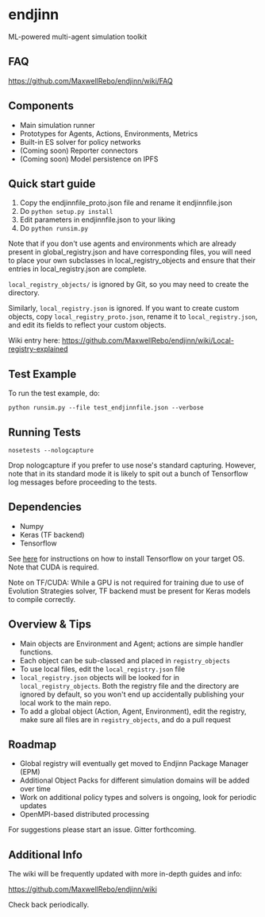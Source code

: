 # endjinn
ML-powered multi-agent simulation toolkit

## FAQ

https://github.com/MaxwellRebo/endjinn/wiki/FAQ

## Components

* Main simulation runner
* Prototypes for Agents, Actions, Environments, Metrics
* Built-in ES solver for policy networks
* (Coming soon) Reporter connectors
* (Coming soon) Model persistence on IPFS

## Quick start guide

1. Copy the endjinnfile_proto.json file and rename it endjinnfile.json
2. Do `python setup.py install`
3. Edit parameters in endjinnfile.json to your liking
4. Do `python runsim.py`

Note that if you don't use agents and environments which are already present in global_registry.json and have
corresponding files, you will need to place your own subclasses in local_registry_objects and ensure that their entries
in local_registry.json are complete.

`local_registry_objects/` is ignored by Git, so you may need to create the directory.

Similarly, `local_registry.json` is ignored. If you want to create custom objects,
copy `local_registry_proto.json`, rename it to `local_registry.json`, and edit its fields
to reflect your custom objects.

Wiki entry here: https://github.com/MaxwellRebo/endjinn/wiki/Local-registry-explained

## Test Example

To run the test example, do:

`python runsim.py --file test_endjinnfile.json --verbose`

## Running Tests

`nosetests --nologcapture`

Drop nologcapture if you prefer to use nose's standard capturing. However,
note that in its standard mode it is likely to spit out a bunch of
Tensorflow log messages before proceeding to the tests.

## Dependencies

* Numpy
* Keras (TF backend)
* Tensorflow

See [here](https://www.tensorflow.org/install/) for instructions on how to install Tensorflow on your target OS. Note that CUDA is required.

Note on TF/CUDA: While a GPU is not required for training due to use of
Evolution Strategies solver, TF backend must be present for Keras models
to compile correctly.

## Overview & Tips

* Main objects are Environment and Agent; actions are simple handler functions.
* Each object can be sub-classed and placed in `registry_objects`
* To use local files, edit the `local_registry.json` file
* `local_registry.json` objects will be looked for in `local_registry_objects`. Both the registry file and the directory are ignored
    by default, so you won't end up accidentally publishing your local work to the main repo.
* To add a global object (Action, Agent, Environment), edit the registry, make sure all files are in `registry_objects`, and do a pull request

## Roadmap

* Global registry will eventually get moved to Endjinn Package Manager (EPM)
* Additional Object Packs for different simulation domains will be added over time
* Work on additional policy types and solvers is ongoing, look for periodic updates
* OpenMPI-based distributed processing

For suggestions please start an issue. Gitter forthcoming.

## Additional Info

The wiki will be frequently updated with more in-depth guides and info:

https://github.com/MaxwellRebo/endjinn/wiki

Check back periodically.
